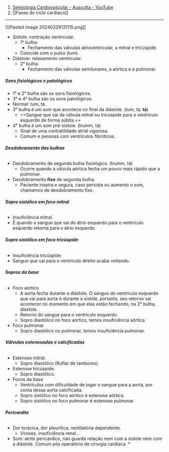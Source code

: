 1. [Semiologia Cardiovascular - Ausculta - YouTube](https://www.youtube.com/watch?v=Fz8UeB4pLwU&ab_channel=PETMedicinaUFC-Sobral)
2. [[Fases do ciclo cardíaco]]
---
![[Pasted image 20240329131115.png]]
* Sístole: contração ventricular. 
	* 1° bulha: 
		* Fechamento das válvulas atrioventricular, a mitral e tricúspide. 
	* Coincide com o pulso (tum). 
* Diástole: relaxamento ventricular.
	* 2° bulha: 
		* Fechamento das válvulas semilunares, a aórtica e a pulmonar. 
##### **Sons fisiológicos e patológicos**
* 1° e 2° bulha são os sons fisiológicos. 
* 3° e 4° bulha são os sons patológicos. 
* Normal: tum, tá. 
* 3° bulha é um som que acontece no final da diástole. (tum, tá, **tá**)
	* ==Sangue que vai da válvula mitral ou tricúspide para o ventrículo esquerdo de forma súbita.==
* 4° bulha é um som pré-sístole. (trumm, tá)
	* Sinal de uma contratilidade atrial vigorosa. 
	* Comum e pessoas com ventrículos fibróticos. 
###### **Desdobramento das bulhas**
* Desdobramento de segunda bulha fisiológico. (trumm, tá)
	* Ocorre quando a válvula aórtica fecha um pouco mais rápido que a pulmonar. 
* Desdobramento **fixo** de segunda bulha.
	* Paciente inspira e segura, caso persista ou aumento o som, chamamos de desdobramento fixo. 
###### **Sopro sistólico em foco mitral**
* Insuficiência mitral. 
* É quando o sangue que vai do átrio esquerdo para o ventrículo esquerdo retorna para o átrio esquerdo. 
###### **Sopro sistólico em foco tricúspide**
* Insuficiência tricúspide. 
* Sangue que vai para o ventrículo direito acaba voltando. 
###### **Sopros da base**
* Foco aórtico
	* A aorta fecha durante a diástole. O sangue do ventrículo esquerdo que vai para aorta é durante a sístole, portanto, seu retorno vai acontecer no momento em que elas estão fechando, na 2° bulha, diástole. 
	* Retorno do sangue para o ventrículo esquerdo. 
	* Sopro diastólico no foco aórtico, temos insuficiência aórtica. 
* Foco pulmonar
	* Sopro diastólico no pulmonar, temos insuficiência pulmonar. 
###### **Válvulas estenosadas e calcificadas**
* Estenose mitral. 
	* Sopro diastólico (Ruflar de tambores).
* Estenose tricúspide. 
	* Sopro diastólico.
* Focos da base 
	* Ventrículos com dificuldade de jogar o sangue para a aorta, por conta dessa aorta calcificada. 
	* Sopro sistólico no foco aórtico é estenose aórtica. 
	* Sopro sistólico no foco pulmonar é estenose pulmonar. 
###### **Pericardite**
* Dor torácica, dor pleurítica, ventilatória dependente. 
	* Viroses, insuficiência renal...
* Som: atrito pericárdico, não guarda relação nem com a sístole nem com a diástole. Comum pós operatório de cirurgia cardíaca. 
	* 